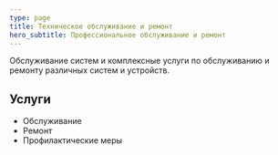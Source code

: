 ```yaml
---
type: page
title: Техническое обслуживание и ремонт
hero_subtitle: Профессиональное обслуживание и ремонт
---
```


Обслуживание систем и комплексные услуги по обслуживанию и ремонту различных систем и устройств.

## Услуги

- Обслуживание
- Ремонт
- Профилактические меры
